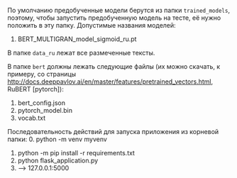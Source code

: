 По умолчанию предобученные модели берутся из папки ```trained_models```,
поэтому, чтобы запустить предобученную модель на тесте, её нужно положить
в эту папку.
Допустимые названия моделей:
1) BERT_MULTIGRAN_model_sigmoid_ru.pt

В папке ```data_ru``` лежат все размеченные тексты.

В папке ```bert``` должны лежать следующие файлы
(их можно скачать, к примеру, со страницы http://docs.deeppavlov.ai/en/master/features/pretrained_vectors.html,
RuBERT [pytorch]):
1) bert_config.json
2) pytorch_model.bin
3) vocab.txt 

Последовательность действий для запуска приложения из корневой папки:
0. python -m venv myvenv
1. python -m pip install -r requirements.txt 
2. python flask_application.py
3. --> 127.0.0.1:5000
